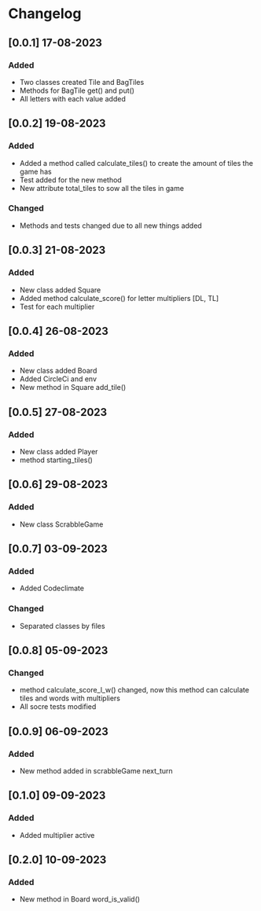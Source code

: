# Changelog

## [0.0.1] 17-08-2023

### Added

- Two classes created Tile and BagTiles
- Methods for BagTile get() and put()
- All letters with each value added

## [0.0.2] 19-08-2023

### Added

- Added a method called calculate_tiles() to create the amount of tiles the game has
- Test added for the new method
- New attribute total_tiles to sow all the tiles in game

### Changed

- Methods and tests changed due to all new things added

## [0.0.3] 21-08-2023

### Added

- New class added Square
- Added method calculate_score() for letter multipliers [DL, TL]
- Test for each multiplier

##  [0.0.4] 26-08-2023

### Added

- New class added Board
- Added CircleCi and env
- New method in Square add_tile()

## [0.0.5] 27-08-2023

### Added

- New class added Player
- method starting_tiles()

## [0.0.6] 29-08-2023

### Added

- New class ScrabbleGame

## [0.0.7] 03-09-2023

### Added

- Added Codeclimate

### Changed

- Separated classes by files

## [0.0.8] 05-09-2023

### Changed

- method calculate_score_l_w() changed, now this method can calculate tiles and words with multipliers
- All socre tests modified 

## [0.0.9] 06-09-2023

### Added

- New method added in scrabbleGame next_turn

## [0.1.0] 09-09-2023

### Added

- Added multiplier active 

## [0.2.0] 10-09-2023

### Added

- New method in Board word_is_valid()

